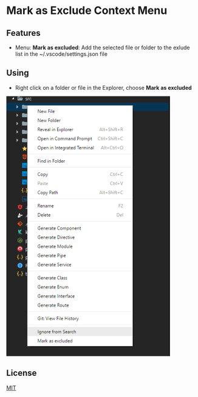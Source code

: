 # Mark as Exclude Context Menu

## Features

* Menu: **Mark as excluded**: Add the selected file or folder to the exlude list in the ~/.vscode/settings.json file

## Using

* Right click on a folder or file in the Explorer, choose **Mark as excluded**

![Preview](images/preview.png)

## License

[MIT](LICENSE.md)
